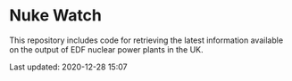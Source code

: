 # Nuke Watch

This repository includes code for retrieving the latest information available on the output of EDF nuclear power plants in the UK.

Last updated: 2020-12-28 15:07